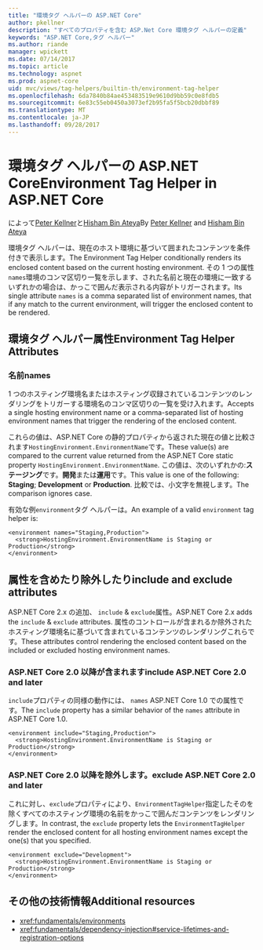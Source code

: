 ```yaml
---
title: "環境タグ ヘルパーの ASP.NET Core"
author: pkellner
description: "すべてのプロパティを含む ASP.Net Core 環境タグ ヘルパーの定義"
keywords: "ASP.NET Core,タグ ヘルパー"
ms.author: riande
manager: wpickett
ms.date: 07/14/2017
ms.topic: article
ms.technology: aspnet
ms.prod: aspnet-core
uid: mvc/views/tag-helpers/builtin-th/environment-tag-helper
ms.openlocfilehash: 6da7840b84ae453483519e9610d9bb59c0e8fdb5
ms.sourcegitcommit: 6e83c55eb0450a3073ef2b95fa5f5bcb20dbbf89
ms.translationtype: MT
ms.contentlocale: ja-JP
ms.lasthandoff: 09/28/2017
---
```

# <a name="environment-tag-helper-in-aspnet-core"></a><span data-ttu-id="cda3d-104">環境タグ ヘルパーの ASP.NET Core</span><span class="sxs-lookup"><span data-stu-id="cda3d-104">Environment Tag Helper in ASP.NET Core</span></span>

<span data-ttu-id="cda3d-105">によって[Peter Kellner](http://peterkellner.net)と[Hisham Bin Ateya](https://twitter.com/hishambinateya)</span><span class="sxs-lookup"><span data-stu-id="cda3d-105">By [Peter Kellner](http://peterkellner.net) and [Hisham Bin Ateya](https://twitter.com/hishambinateya)</span></span>

<span data-ttu-id="cda3d-106">環境タグ ヘルパーは、現在のホスト環境に基づいて囲まれたコンテンツを条件付きで表示します。</span><span class="sxs-lookup"><span data-stu-id="cda3d-106">The Environment Tag Helper conditionally renders its enclosed content based on the current hosting environment.</span></span> <span data-ttu-id="cda3d-107">その 1 つの属性`names`環境のコンマ区切り一覧を示します、された名前と現在の環境に一致するいずれかの場合は、かっこで囲んだ表示される内容がトリガーされます。</span><span class="sxs-lookup"><span data-stu-id="cda3d-107">Its single attribute `names` is a comma separated list of environment names, that if any match to the current environment, will trigger the enclosed content to be rendered.</span></span>

## <a name="environment-tag-helper-attributes"></a><span data-ttu-id="cda3d-108">環境タグ ヘルパー属性</span><span class="sxs-lookup"><span data-stu-id="cda3d-108">Environment Tag Helper Attributes</span></span>

### <a name="names"></a><span data-ttu-id="cda3d-109">名前</span><span class="sxs-lookup"><span data-stu-id="cda3d-109">names</span></span>

<span data-ttu-id="cda3d-110">1 つのホスティング環境名またはホスティング収録されているコンテンツのレンダリングをトリガーする環境名のコンマ区切りの一覧を受け入れます。</span><span class="sxs-lookup"><span data-stu-id="cda3d-110">Accepts a single hosting environment name or a comma-separated list of hosting environment names that trigger the rendering of the enclosed content.</span></span>

<span data-ttu-id="cda3d-111">これらの値は、ASP.NET Core の静的プロパティから返された現在の値と比較されます`HostingEnvironment.EnvironmentName`です。</span><span class="sxs-lookup"><span data-stu-id="cda3d-111">These value(s) are compared to the current value returned from the ASP.NET Core static property `HostingEnvironment.EnvironmentName`.</span></span>  <span data-ttu-id="cda3d-112">この値は、次のいずれかの:**ステージング**です。**開発**または**運用**です。</span><span class="sxs-lookup"><span data-stu-id="cda3d-112">This value is one of the following: **Staging**; **Development** or **Production**.</span></span> <span data-ttu-id="cda3d-113">比較では、小文字を無視します。</span><span class="sxs-lookup"><span data-stu-id="cda3d-113">The comparison ignores case.</span></span>

<span data-ttu-id="cda3d-114">有効な例`environment`タグ ヘルパーは。</span><span class="sxs-lookup"><span data-stu-id="cda3d-114">An example of a valid `environment` tag helper is:</span></span>

```cshtml
<environment names="Staging,Production">
  <strong>HostingEnvironment.EnvironmentName is Staging or Production</strong>
</environment>
```

## <a name="include-and-exclude-attributes"></a><span data-ttu-id="cda3d-115">属性を含めたり除外したり</span><span class="sxs-lookup"><span data-stu-id="cda3d-115">include and exclude attributes</span></span>

<span data-ttu-id="cda3d-116">ASP.NET Core 2.x の追加、 `include`  &  `exclude`属性。</span><span class="sxs-lookup"><span data-stu-id="cda3d-116">ASP.NET Core 2.x adds the `include` & `exclude` attributes.</span></span> <span data-ttu-id="cda3d-117">属性のコントロールが含まれるか除外されたホスティング環境名に基づいて含まれているコンテンツのレンダリングこれらです。</span><span class="sxs-lookup"><span data-stu-id="cda3d-117">These attributes control rendering the enclosed content based on the included or excluded hosting environment names.</span></span>

### <a name="include-aspnet-core-20-and-later"></a><span data-ttu-id="cda3d-118">ASP.NET Core 2.0 以降が含まれます</span><span class="sxs-lookup"><span data-stu-id="cda3d-118">include ASP.NET Core 2.0 and later</span></span>

<span data-ttu-id="cda3d-119">`include`プロパティの同様の動作には、 `names` ASP.NET Core 1.0 での属性です。</span><span class="sxs-lookup"><span data-stu-id="cda3d-119">The `include` property has a similar behavior of the `names` attribute in ASP.NET Core 1.0.</span></span>

```cshtml
<environment include="Staging,Production">
  <strong>HostingEnvironment.EnvironmentName is Staging or Production</strong>
</environment>
```

### <a name="exclude-aspnet-core-20-and-later"></a><span data-ttu-id="cda3d-120">ASP.NET Core 2.0 以降を除外します。</span><span class="sxs-lookup"><span data-stu-id="cda3d-120">exclude ASP.NET Core 2.0 and later</span></span>

<span data-ttu-id="cda3d-121">これに対し、`exclude`プロパティにより、`EnvironmentTagHelper`指定したそのを除くすべてのホスティング環境の名前をかっこで囲んだコンテンツをレンダリングします。</span><span class="sxs-lookup"><span data-stu-id="cda3d-121">In contrast, the `exclude` property lets the `EnvironmentTagHelper` render the enclosed content for all hosting environment names except the one(s) that you specified.</span></span>

```cshtml
<environment exclude="Development">
  <strong>HostingEnvironment.EnvironmentName is Staging or Production</strong>
</environment>
```

## <a name="additional-resources"></a><span data-ttu-id="cda3d-122">その他の技術情報</span><span class="sxs-lookup"><span data-stu-id="cda3d-122">Additional resources</span></span>

* <xref:fundamentals/environments>
* <xref:fundamentals/dependency-injection#service-lifetimes-and-registration-options>
